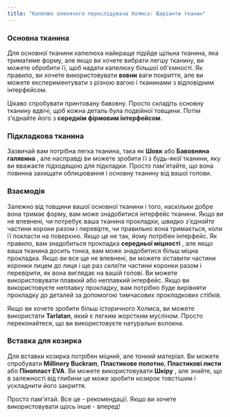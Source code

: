 ```yaml
---
title: "Капелюх оленячого переслідувача Холмса: Варіанти тканин"
---
```


### Основна тканина

Для основної тканини капелюха найкраще підійде щільна тканина, яка триматиме форму, але якщо ви хочете вибрати легшу тканину, ви можете обробити її, щоб надати капелюху більшої об'ємності. Як правило, ви хочете використовувати **вовни** ваги покриття, але ви можете експериментувати з різною вагою і тканинами з відповідним інтерфейсом.

<Note>

Цікаво спробувати принтовану бавовну. Просто складіть основну тканину вдвічі, щоб кожна деталь була подвійної товщини. Потім з'єднайте його з **середнім фірмовим інтерфейсом**.

</Note>

### Підкладкова тканина

Зазвичай вам потрібна легка тканина, така як **Шовк** або **Бавовняна галявина** , але насправді ви можете зробити її з будь-якої тканини, яку ви вважаєте підходящою для підкладки. Просто пам'ятайте, що вона повинна захищати облицювання і основну тканину від вашої голови.

### Взаємодія

Залежно від товщини вашої основної тканини і того, наскільки добре вона тримає форму, вам може знадобитися інтерфейс тканини. Якщо ви не впевнені, чи потребує ваша тканина прокладки, швидко _з'єднайте_ частини корони разом і перевірте, чи правильно вона тримається, коли її покласти на поверхню. Якщо це не так, йому потрібен інтерфейс. Як правило, вам знадобиться прокладка **середньої міцності** , але якщо ваша тканина досить тонка, вам може знадобитися більш міцна прокладка. Якщо ви все ще не впевнені, ви можете зіставити частини коронки лицем до лиця і ще раз _склеїти_ частини коронки разом і перевірити, як вона виглядає на вашій голові. Ви можете використовувати плавкий або неплавкий інтерфейс. Якщо ви використовуєте неплавку прокладку, вам потрібно буде вирівняти прокладку до деталей за допомогою тимчасових _прокладкових стібків_.

<Note>

Якщо ви хочете зробити більш історичного Холмса, ви можете використати **Tarlatan**, який є легким жорстким мусліном. Просто переконайтеся, що ви використовуєте натуральні волокна.

</Note>

### Вставка для козирка

Для вставки козирка потрібен міцний, але тонкий матеріал. Ви можете спробувати **Millinery Buckram**, **Пластикове полотно**, **Пластикові листи** або **Пінопласт EVA**. Ви можете використовувати **Шкіру** , але знайте, що в залежності від глибини це може зробити козирок товстішим і ускладнити його закриття.

<Note>

Просто пам'ятай. Все це - рекомендації. Якщо ви хочете використовувати щось інше - вперед!

</Note>
